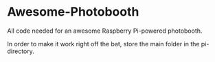 # Awesome-Photobooth
All code needed for an awesome Raspberry Pi-powered photobooth.

In order to make it work right off the bat, store the main folder in the pi-directory.
